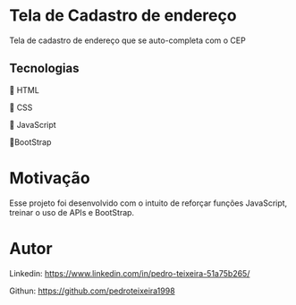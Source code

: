 # Tela de Cadastro de endereço

Tela de cadastro de endereço que se auto-completa com o CEP

## Tecnologias

🍕 HTML

🍕 CSS

🍕 JavaScript

🍕BootStrap

# Motivação

Esse projeto foi desenvolvido com o intuito de reforçar funções JavaScript, treinar o uso de APIs e BootStrap.

# Autor

Linkedin: https://www.linkedin.com/in/pedro-teixeira-51a75b265/

Githun: https://github.com/pedroteixeira1998
